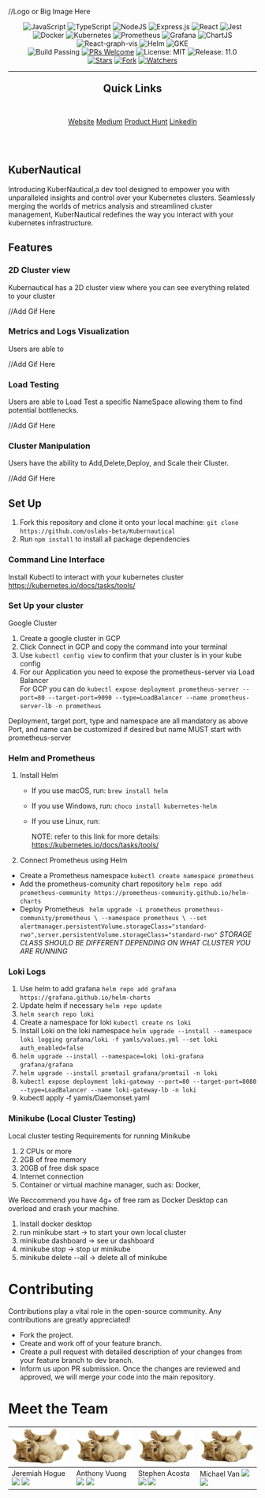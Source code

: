 
//Logo or Big Image Here

<div align="center"> 

![JavaScript](https://img.shields.io/badge/javascript-black?style=for-the-badge&logo=javascript&logoColor=yellow)
![TypeScript](https://img.shields.io/badge/typescript-black?style=for-the-badge&logo=typescript&logoColor=%233178C6)
![NodeJS](https://img.shields.io/badge/Nodejs-black?style=for-the-badge&logo=node.js&logoColor=%23339933)
![Express.js](https://img.shields.io/badge/expressjs-black?style=for-the-badge&logo=javascript&logoColor=%23F7DF1E)
![React](https://img.shields.io/badge/react-black?style=for-the-badge&logo=react&logoColor=%2361DAFB)
![Jest](https://img.shields.io/badge/jest-black?style=for-the-badge&logo=jest&logoColor=%23C21325)
![Docker](https://img.shields.io/badge/docker-black?style=for-the-badge&logo=docker&logoColor=%232496ED)
![Kubernetes](https://img.shields.io/badge/kubernetes-black?style=for-the-badge&logo=kubernetes&logoColor=%23326CE5)
![Prometheus](https://img.shields.io/badge/prometheus-black?style=for-the-badge&logo=prometheus&logoColor=%23E6522C)
![Grafana](https://img.shields.io/badge/grafana-black?style=for-the-badge&logo=grafana&logoColor=%23F46800)
![ChartJS](https://img.shields.io/badge/chart.js-black?style=for-the-badge&logo=chart.js&logoColor=%23FF6384)
![React-graph-vis]()
![Helm]()
![GKE](https://img.shields.io/badge/GKE-black?style=for-the-badge&logo=googlecloud&logoColor=%234285F4)
<br>
![Build Passing](https://img.shields.io/badge/build-awesome-brightgreen)
[![PRs Welcome](https://img.shields.io/badge/PRs-welcome-brightgreen.svg)](https://github.com/oslabs-beta/kubernautical)
![License: MIT](https://img.shields.io/badge/License-MIT-brightgreen.svg)
![Release: 11.0](https://img.shields.io/badge/Release-1.0-brightgreen)
<br>
[![Stars](https://img.shields.io/github/stars/oslabs-beta/kubernautical?style=social)](https://github.com/oslabs-beta/kubernautical/stargazers)
[![Fork](https://img.shields.io/github/forks/oslabs-beta/kubernautical?style=social)](https://github.com/oslabs-beta/kubernautical/network/members)
[![Watchers](https://img.shields.io/github/watchers/oslabs-beta/kubernautical?style=social)](https://github.com/oslabs-beta/kubernautical/watchers)


---

<p align="center" style="display: block; font-size: 1.5em; font-weight: bold; margin-block-start: 1em">
Quick Links
  <br /><br />
</p>
<p align="center" style="font-size: 1em">
<a name="website" href="">Website</a>
<a name="medium" href="">Medium</a>
<a name="product-hunt" href="">Product Hunt</a>
<a name="linkedin" href="">LinkedIn</a>
</p>
<br /><br />

</div>

## KuberNautical
Introducing KuberNautical,a dev tool designed to empower you with unparalleled insights and control over your Kubernetes clusters. Seamlessly merging the worlds of metrics analysis and streamlined cluster management, KuberNautical redefines the way you interact with your kubernetes infrastructure.

## Features
### 2D Cluster view
Kubernautical has a 2D cluster view where you can see everything related to your cluster

//Add Gif Here
### Metrics and Logs Visualization
Users are able to

//Add Gif Here
### Load Testing
Users are able to Load Test a specific NameSpace allowing them to find potential bottlenecks.

//Add Gif Here
### Cluster Manipulation
Users have the ability to Add,Delete,Deploy, and Scale their Cluster.

//Add Gif Here 

## Set Up
1. Fork this repository and clone it onto your local machine:
    `git clone https://github.com/oslabs-beta/Kubernautical`
1. Run `npm install` to install all package dependencies
### Command Line Interface
Install Kubectl to interact with your kubernetes cluster
https://kubernetes.io/docs/tasks/tools/
### Set Up your cluster
Google Cluster<br>
1. Create a google cluster in GCP<br>
1. Click Connect in GCP and copy the command into your terminal<br>
1. Use `kubectl config view` to confirm that your cluster is in your kube config<br>
1. For our Application you need to expose the prometheus-server via Load Balancer<br>
For GCP you can do `kubectl expose deployment prometheus-server --port=80 --target-port=9090 --type=LoadBalancer --name prometheus-server-lb -n prometheus`

Deployment, target port, type and namespace are all mandatory as above
  	Port, and name can be customized if desired but name MUST start with prometheus-server 
### Helm and Prometheus
1. Install Helm
   - If you use macOS, run: ` brew install helm `
   - If you use Windows, run: ` choco install kubernetes-helm `
   - If you use Linux, run:
  
     NOTE: refer to this link for more details: https://kubernetes.io/docs/tasks/tools/
2. Connect Prometheus using Helm
  - Create a Prometheus namespace
   `kubectl create namespace prometheus`
  - Add the prometheus-comunity chart repository
    `helm repo add prometheus-community https://prometheus-community.github.io/helm-charts`
  - Deploy Prometheus
    ` helm upgrade -i prometheus prometheus-community/prometheus \
    --namespace prometheus \
    --set alertmanager.persistentVolume.storageClass="standard-rwo",server.persistentVolume.storageClass="standard-rwo"`
  *STORAGE CLASS SHOULD BE DIFFERENT DEPENDING ON WHAT CLUSTER YOU ARE RUNNING* 
### Loki Logs
1. Use helm to add grafana `helm repo add grafana https://grafana.github.io/helm-charts`
2. Update helm if necessary `helm repo update`
3. `helm search repo loki`
4. Create a namespace for loki `kubectl create ns loki`
5. Install Loki on the loki namespace `helm upgrade --install --namespace loki logging grafana/loki -f yamls/values.yml --set loki auth_enabled=false`
5. `helm upgrade --install --namespace=loki loki-grafana grafana/grafana`
6. `helm upgrade --install promtail grafana/promtail -n loki`
7. `kubectl expose deployment loki-gateway --port=80 --target-port=8080 --type=LoadBalancer --name loki-gateway-lb -n loki`
8. kubectl apply -f yamls/Daemonset.yaml
### Minikube (Local Cluster Testing)
Local cluster testing
Requirements for running Minikube
1. 2 CPUs or more
2. 2GB of free memory
3. 20GB of free disk space
4. Internet connection
5. Container or virtual machine manager, such as: Docker,

We Reccommend you have 4g+ of free ram as Docker Desktop can overload and crash your machine.

1. Install docker desktop
2. run minikube start → to start your own local cluster
3. minikube dashboard → see ur dashboard
4. minikube stop → stop ur minikube
5. minikube delete --all → delete all of minikube

# Contributing
Contributions play a vital role in the open-source community. Any contributions are greatly appreciated!

- Fork the project.
- Create and work off of your feature branch.
- Create a pull request with detailed description of your changes from your feature branch to dev branch.
- Inform us upon PR submission. Once the changes are reviewed and approved, we will merge your code into the main repository.

# Meet the Team
 ![Jeremiah Hogue](client/assets/images/kitten.png) | ![Anthony Vuong](client/assets/images/kitten.png) | ![Stephen Acosta](client/assets/images/kitten.png) |  ![Michael Van](client/assets/images/kitten.png) |
| ------------- | ------------- |------------- | ------------- |
| Jeremiah Hogue [<img src="https://cdn.icon-icons.com/icons2/2351/PNG/512/logo_github_icon_143196.png" width="30px" >](https://github.com/NotHogue)  [<img src="https://www.freeiconspng.com/uploads/linkedin-icon-19.png" width="30px" >](https://www.linkedin.com/in/jeremiah-hogue/)| Anthony Vuong [<img src="https://cdn.icon-icons.com/icons2/2351/PNG/512/logo_github_icon_143196.png" width="30px" >](https://github.com/AnthonyKTVuong) [<img src="https://www.freeiconspng.com/uploads/linkedin-icon-19.png" width="30px" >](https://www.linkedin.com/in/anthony-v-9772351b7/) | Stephen Acosta  [<img src="https://cdn.icon-icons.com/icons2/2351/PNG/512/logo_github_icon_143196.png" width="30px" >](https://github.com/STAC98) [<img src="https://www.freeiconspng.com/uploads/linkedin-icon-19.png" width="30px" >](https://www.linkedin.com/in/sacosta756/)  | Michael Van [<img src="https://cdn.icon-icons.com/icons2/2351/PNG/512/logo_github_icon_143196.png" width="30px" >](https://github.com/michaelvan996) [<img src="https://www.freeiconspng.com/uploads/linkedin-icon-19.png" width="30px" >](https://www.linkedin.com/in/michael-van-901533222/) |